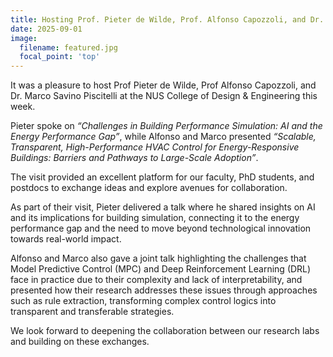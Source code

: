 ```yaml
---
title: Hosting Prof. Pieter de Wilde, Prof. Alfonso Capozzoli, and Dr. Marco Savino Piscitelli at NUS
date: 2025-09-01
image:
  filename: featured.jpg
  focal_point: 'top'
---
```


It was a pleasure to host Prof Pieter de Wilde, Prof Alfonso Capozzoli, and Dr. Marco Savino Piscitelli at the NUS College of Design & Engineering this week.  

Pieter spoke on *“Challenges in Building Performance Simulation: AI and the Energy Performance Gap”*, while Alfonso and Marco presented *“Scalable, Transparent, High-Performance HVAC Control for Energy-Responsive Buildings: Barriers and Pathways to Large-Scale Adoption”*.  

The visit provided an excellent platform for our faculty, PhD students, and postdocs to exchange ideas and explore avenues for collaboration.  

<!--more-->  

As part of their visit, Pieter delivered a talk where he shared insights on AI and its implications for building simulation, connecting it to the energy performance gap and the need to move beyond technological innovation towards real-world impact.  

Alfonso and Marco also gave a joint talk highlighting the challenges that Model Predictive Control (MPC) and Deep Reinforcement Learning (DRL) face in practice due to their complexity and lack of interpretability, and presented how their research addresses these issues through approaches such as rule extraction, transforming complex control logics into transparent and transferable strategies.  

We look forward to deepening the collaboration between our research labs and building on these exchanges.  

